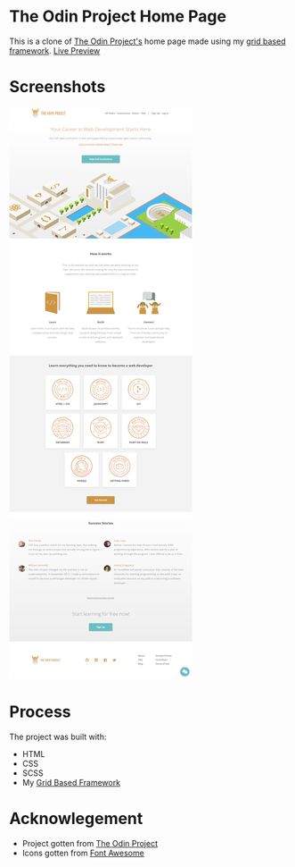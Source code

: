 # The Odin Project Home Page
This is a clone of [The Odin Project's](https://theodinproject.com/home) home page made using my  [grid based framework](https://github.com/peter-abah/grid-framework.git).
[Live Preview](https://peter-abah.github.io/odin-home-page)

# Screenshots
![Desktop screenshot](images/screenshot-desktop.png "Optional title")

# Process
The project was built with:
- HTML
- CSS
- SCSS
- My [Grid Based Framework](https://github.com/peter-abah/grid-framework.git)

# Acknowlegement
- Project gotten from [The Odin Project](https://www.theodinproject.com/paths/full-stack-ruby-on-rails/courses/html-and-css/lessons/design-your-own-grid-based-framework)
- Icons gotten from [Font Awesome](https://fontawesome.com)
